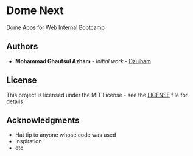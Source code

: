 # Dome Next

Dome Apps for Web Internal Bootcamp 

## Authors

* **Mohammad Ghautsul Azham** - *Initial work* - [Dzulham](https://github.com/ghautsulazham)

## License

This project is licensed under the MIT License - see the [LICENSE](LICENSE) file for details

## Acknowledgments

* Hat tip to anyone whose code was used
* Inspiration
* etc

